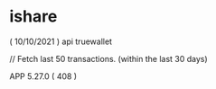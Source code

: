 # ishare
( 10/10/2021 ) api truewallet 

// Fetch last 50 transactions. (within the last 30 days)
 
APP 5.27.0 ( 408 )

